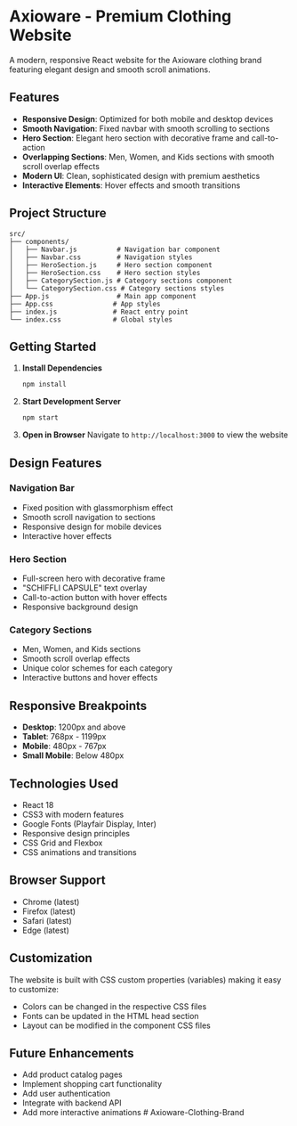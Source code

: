 # Axioware - Premium Clothing Website

A modern, responsive React website for the Axioware clothing brand featuring elegant design and smooth scroll animations.

## Features

- **Responsive Design**: Optimized for both mobile and desktop devices
- **Smooth Navigation**: Fixed navbar with smooth scrolling to sections
- **Hero Section**: Elegant hero section with decorative frame and call-to-action
- **Overlapping Sections**: Men, Women, and Kids sections with smooth scroll overlap effects
- **Modern UI**: Clean, sophisticated design with premium aesthetics
- **Interactive Elements**: Hover effects and smooth transitions

## Project Structure

```
src/
├── components/
│   ├── Navbar.js          # Navigation bar component
│   ├── Navbar.css         # Navigation styles
│   ├── HeroSection.js     # Hero section component
│   ├── HeroSection.css    # Hero section styles
│   ├── CategorySection.js # Category sections component
│   └── CategorySection.css # Category sections styles
├── App.js                 # Main app component
├── App.css               # App styles
├── index.js              # React entry point
└── index.css             # Global styles
```

## Getting Started

1. **Install Dependencies**
   ```bash
   npm install
   ```

2. **Start Development Server**
   ```bash
   npm start
   ```

3. **Open in Browser**
   Navigate to `http://localhost:3000` to view the website

## Design Features

### Navigation Bar
- Fixed position with glassmorphism effect
- Smooth scroll navigation to sections
- Responsive design for mobile devices
- Interactive hover effects

### Hero Section
- Full-screen hero with decorative frame
- "SCHIFFLI CAPSULE" text overlay
- Call-to-action button with hover effects
- Responsive background design

### Category Sections
- Men, Women, and Kids sections
- Smooth scroll overlap effects
- Unique color schemes for each category
- Interactive buttons and hover effects

## Responsive Breakpoints

- **Desktop**: 1200px and above
- **Tablet**: 768px - 1199px
- **Mobile**: 480px - 767px
- **Small Mobile**: Below 480px

## Technologies Used

- React 18
- CSS3 with modern features
- Google Fonts (Playfair Display, Inter)
- Responsive design principles
- CSS Grid and Flexbox
- CSS animations and transitions

## Browser Support

- Chrome (latest)
- Firefox (latest)
- Safari (latest)
- Edge (latest)

## Customization

The website is built with CSS custom properties (variables) making it easy to customize:

- Colors can be changed in the respective CSS files
- Fonts can be updated in the HTML head section
- Layout can be modified in the component CSS files

## Future Enhancements

- Add product catalog pages
- Implement shopping cart functionality
- Add user authentication
- Integrate with backend API
- Add more interactive animations
#   A x i o w a r e - C l o t h i n g - B r a n d 
 



